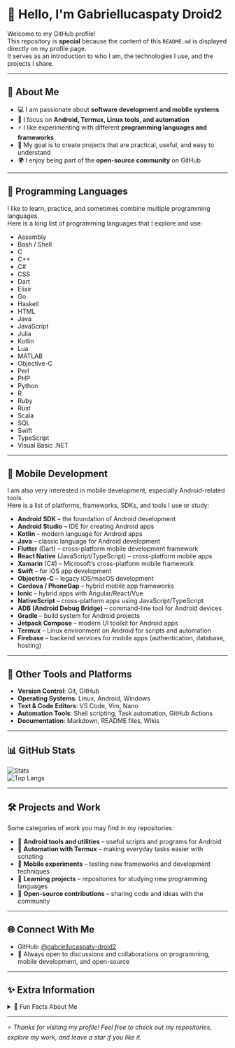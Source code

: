 # 👋 Hello, I'm Gabriellucaspaty Droid2  

Welcome to my GitHub profile!  
This repository is **special** because the content of this `README.md` is displayed directly on my profile page.  
It serves as an introduction to who I am, the technologies I use, and the projects I share.  

---

## 🌟 About Me  
- 💻 I am passionate about **software development and mobile systems**  
- 📱 I focus on **Android, Termux, Linux tools, and automation**  
- ⚡ I like experimenting with different **programming languages and frameworks**  
- 🎯 My goal is to create projects that are practical, useful, and easy to understand  
- 🌍 I enjoy being part of the **open-source community** on GitHub  

---

## 🚀 Programming Languages  

I like to learn, practice, and sometimes combine multiple programming languages.  
Here is a long list of programming languages that I explore and use:  

- Assembly  
- Bash / Shell  
- C  
- C++  
- C#  
- CSS  
- Dart  
- Elixir  
- Go  
- Haskell  
- HTML  
- Java  
- JavaScript  
- Julia  
- Kotlin  
- Lua  
- MATLAB  
- Objective-C  
- Perl  
- PHP  
- Python  
- R  
- Ruby  
- Rust  
- Scala  
- SQL  
- Swift  
- TypeScript  
- Visual Basic .NET  

---

## 📱 Mobile Development  

I am also very interested in mobile development, especially Android-related tools.  
Here is a list of platforms, frameworks, SDKs, and tools I use or study:  

- **Android SDK** – the foundation of Android development  
- **Android Studio** – IDE for creating Android apps  
- **Kotlin** – modern language for Android apps  
- **Java** – classic language for Android development  
- **Flutter** (Dart) – cross-platform mobile development framework  
- **React Native** (JavaScript/TypeScript) – cross-platform mobile apps  
- **Xamarin** (C#) – Microsoft’s cross-platform mobile framework  
- **Swift** – for iOS app development  
- **Objective-C** – legacy iOS/macOS development  
- **Cordova / PhoneGap** – hybrid mobile app frameworks  
- **Ionic** – hybrid apps with Angular/React/Vue  
- **NativeScript** – cross-platform apps using JavaScript/TypeScript  
- **ADB (Android Debug Bridge)** – command-line tool for Android devices  
- **Gradle** – build system for Android projects  
- **Jetpack Compose** – modern UI toolkit for Android apps  
- **Termux** – Linux environment on Android for scripts and automation  
- **Firebase** – backend services for mobile apps (authentication, database, hosting)  

---

## 🔧 Other Tools and Platforms  
- **Version Control**: Git, GitHub  
- **Operating Systems**: Linux, Android, Windows  
- **Text & Code Editors**: VS Code, Vim, Nano  
- **Automation Tools**: Shell scripting, Task automation, GitHub Actions  
- **Documentation**: Markdown, README files, Wikis  

---

## 📊 GitHub Stats  
![Stats](https://github-readme-stats.vercel.app/api?username=gabriellucaspaty-droid2&show_icons=true&theme=tokyonight)  
![Top Langs](https://github-readme-stats.vercel.app/api/top-langs/?username=gabriellucaspaty-droid2&layout=compact&theme=tokyonight)  

---

## 🛠 Projects and Work  
Some categories of work you may find in my repositories:  

- 🔹 **Android tools and utilities** – useful scripts and programs for Android  
- 🔹 **Automation with Termux** – making everyday tasks easier with scripting  
- 🔹 **Mobile experiments** – testing new frameworks and development techniques  
- 🔹 **Learning projects** – repositories for studying new programming languages  
- 🔹 **Open-source contributions** – sharing code and ideas with the community  

---

## 🌐 Connect With Me  
- GitHub: [@gabriellucaspaty-droid2](https://github.com/gabriellucaspaty-droid2)  
- 💬 Always open to discussions and collaborations on programming, mobile development, and open-source  

---

## ✨ Extra Information  
<details>
<summary>📖 Fun Facts About Me</summary>

- 🎮 I like exploring retro games and modern apps  
- 🎶 Music is part of my workflow while coding  
- 🧩 I enjoy puzzles, logic challenges, and problem-solving  
- 🖥 I customize my development environment to fit my personal style  
- 📚 I read about programming languages, mobile platforms, and Linux systems  

</details>

---

⭐️ *Thanks for visiting my profile! Feel free to check out my repositories, explore my work, and leave a star if you like it.*  
